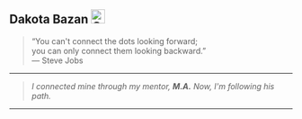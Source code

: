 ## Dakota Bazan <img src="https://media.giphy.com/media/8uk3h47JvwFgazeMRS/giphy.gif" width="25" alt="Corazón púrpura animado" />

> “You can't connect the dots looking forward;  
> you can only connect them looking backward.”  
> — Steve Jobs

---

> *I connected mine through my mentor, **M.A.**
> Now, I'm following his path.*

---


